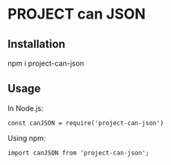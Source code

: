 # PROJECT can JSON  

## Installation

npm i project-can-json

## Usage

In Node.js:
```
const canJSON = require('project-can-json')
```
Using npm:
```
import canJSON from 'project-can-json';
```
